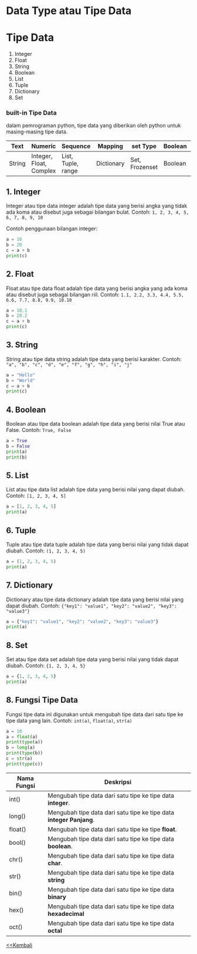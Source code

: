 <h1> Data Type atau Tipe Data</h1>

# Tipe Data

1. Integer
2. Float
3. String
4. Boolean
5. List
6. Tuple
7. Dictionary
8. Set

### built-in Tipe Data
dalam pemrograman python, tipe data yang diberikan oleh python untuk masing-masing tipe data.

| Text | Numeric | Sequence | Mapping | set Type | Boolean | Binary | None |
| --- | --- | --- | --- | --- | --- | --- | --- |
| String | Integer, Float, Complex | List, Tuple, range | Dictionary | Set, Frozenset | Boolean | Byte, Bytearray, Memoryview | NoneType |

## 1. Integer

Integer atau tipe data integer adalah tipe data yang berisi angka yang tidak ada koma atau disebut juga sebagai bilangan bulat. Contoh: `1, 2, 3, 4, 5, 6, 7, 8, 9, 10`

Contoh penggunaan bilangan integer:

```python
a = 10
b = 20
c = a + b
print(c)
```

## 2. Float

Float atau tipe data float adalah tipe data yang berisi angka yang ada koma atau disebut juga sebagai bilangan riil. Contoh: `1.1, 2.2, 3.3, 4.4, 5.5, 6.6, 7.7, 8.8, 9.9, 10.10`

```python
a = 10.1
b = 20.2
c = a + b
print(c)
```

## 3. String

String atau tipe data string adalah tipe data yang berisi karakter. Contoh: `"a", "b", "c", "d", "e", "f", "g", "h", "i", "j"`

```python
a = "Hello"
b = "World"
c = a + b
print(c)
```

## 4. Boolean

Boolean atau tipe data boolean adalah tipe data yang berisi nilai True atau False. Contoh: `True, False`

```python
a = True
b = False
print(a)
print(b)
```

## 5. List

List atau tipe data list adalah tipe data yang berisi nilai yang dapat diubah. Contoh: `[1, 2, 3, 4, 5]`

```python
a = [1, 2, 3, 4, 5]
print(a)
```
## 6. Tuple

Tuple atau tipe data tuple adalah tipe data yang berisi nilai yang tidak dapat diubah. Contoh: `(1, 2, 3, 4, 5)`

```python
a = (1, 2, 3, 4, 5)
print(a)
```

## 7. Dictionary

Dictionary atau tipe data dictionary adalah tipe data yang berisi nilai yang dapat diubah. Contoh: `{"key1": "value1", "key2": "value2", "key3": "value3"}`

```python
a = {"key1": "value1", "key2": "value2", "key3": "value3"}
print(a)
```
## 8. Set

Set atau tipe data set adalah tipe data yang berisi nilai yang tidak dapat diubah. Contoh: `{1, 2, 3, 4, 5}`

```python
a = {1, 2, 3, 4, 5}
print(a)
```

## 8. Fungsi Tipe Data

Fungsi tipe data ini digunakan untuk mengubah tipe data dari satu tipe ke tipe data yang lain. Contoh: `int(a)`, `float(a)`, `str(a)`

```python
a = 10
a = float(a)
print(type(a))
b = long(a)
print(type(b))
c = str(a)
print(type(c))
```

|**Nama Fungsi**|**Deskrips**i|
|---|---|
|int()|Mengubah tipe data dari satu tipe ke tipe data **integer**.|
|long()|Mengubah tipe data dari satu tipe ke tipe data **integer Panjang**.|
|float()|Mengubah tipe data dari satu tipe ke tipe **float**.|
|bool()|Mengubah tipe data dari satu tipe ke tipe data **boolean**.|
|chr()|Mengubah tipe data dari satu tipe ke tipe data **char**.|
|str()|Mengubah tipe data dari satu tipe ke tipe data **string**|
|bin()|Mengubah tipe data dari satu tipe ke tipe data **binary**|
|hex()|Mengubah tipe data dari satu tipe ke tipe data **hexadecimal**|
|oct()|Mengubah tipe data dari satu tipe ke tipe data **octal**|


[<<Kembali](README.md)